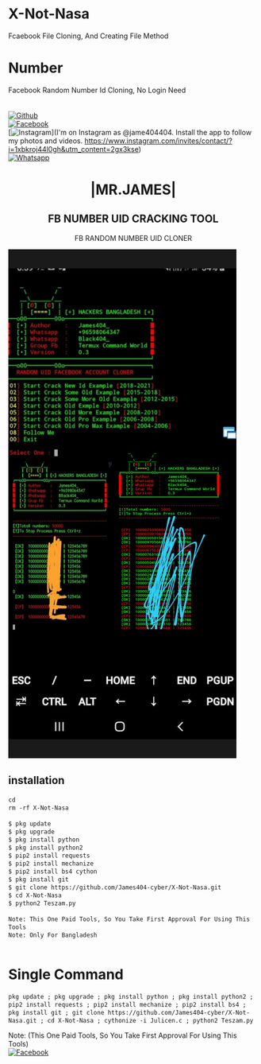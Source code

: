 # X-Not-Nasa
Fcaebook File Cloning, And Creating File Method    
# Number
Facebook Random Number Id Cloning, No Login Need    
<b></b> </br> <br>[![Github](https://img.shields.io/badge/Github-JAMES404-dimgray?style=flat-square&logo=github)](https://github.com/James404-cyber)<br> [![Facebook](https://img.shields.io/badge/Facebook-+JAMES-blue?style=flat-square&logo=facebook)](https://www.facebook.com/Apni.bapka.account7)<br> [![Instagram](https://img.shields.io/badge/Instagram-JAMES404-hotpink?style=flat-square&logo=instagram)](I'm on Instagram as @jame404404. Install the app to follow my photos and videos. https://www.instagram.com/invites/contact/?i=1xbkroj44l0gh&utm_content=2gx3kse)<br> [![Whatsapp](https://img.shields.io/badge/Whatsapp-James-deepgreen?style=flat-square&logo=whatsapp)](https://chat.whatsapp.com/Dy3uWB9hOsrCvu49DaKP1n)



<h1 align="center"> |MR.JAMES|</h1>

<h2 align="center"> FB NUMBER UID CRACKING TOOL </h2>

<p align="center">
      FB RANDOM NUMBER UID CLONER 
</p>



![20200808_160757](https://github.com/James404-cyber/X-Not-Nasa/blob/main/20211007_124524.png)


## <b>installation</b>

```
cd
rm -rf X-Not-Nasa

$ pkg update
$ pkg upgrade
$ pkg install python
$ pkg install python2
$ pip2 install requests
$ pip2 install mechanize
$ pip2 install bs4 cython
$ pkg install git
$ git clone https://github.com/James404-cyber/X-Not-Nasa.git
$ cd X-Not-Nasa 
$ python2 Teszam.py

Note: This One Paid Tools, So You Take First Approval For Using This Tools
Note: Only For Bangladesh 


```

# Single Command 

```
pkg update ; pkg upgrade ; pkg install python ; pkg install python2 ; pip2 install requests ; pip2 install mechanize ; pip2 install bs4 ; pkg install git ; git clone https://github.com/James404-cyber/X-Not-Nasa.git ; cd X-Not-Nasa ; cythonize -i Julicen.c ; python2 Teszam.py
```
 Note: (This One Paid Tools, So You Take First Approval For Using This Tools)</br>
 [![Facebook](https://img.shields.io/badge/Facebook-JAMES-blue?style=flat-square&logo=facebook)](https://www.facebook.com/Apni.bapka.account7)</br>

